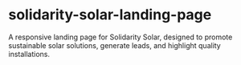 # solidarity-solar-landing-page
A responsive landing page for Solidarity Solar, designed to promote sustainable solar solutions, generate leads, and highlight quality installations.
